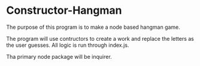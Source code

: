 # Constructor-Hangman

The purpose of this program is to make a node based hangman game.

The program will use contructors to create a work and replace the letters as the user guesses. All logic is run through index.js.

Tha primary node package will be inquirer.